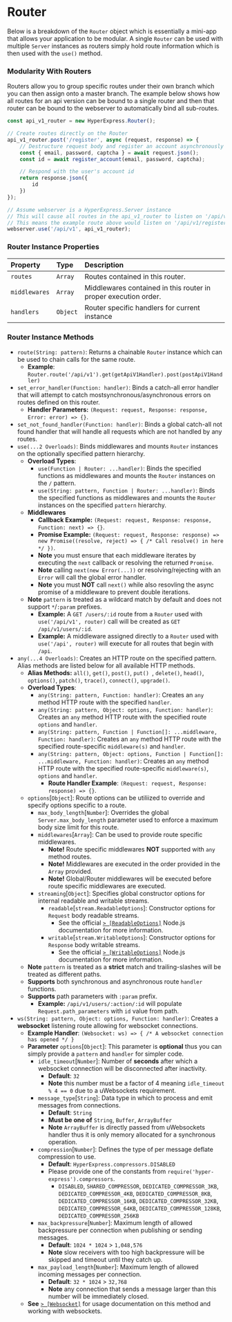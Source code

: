 # Router
Below is a breakdown of the `Router` object which is essentially a mini-app that allows your application to be modular. A single `Router` can be used with multiple `Server` instances as routers simply hold route information which is then used with the `use()` method.

### Modularity With Routers
Routers allow you to group specific routes under their own branch which you can then assign onto a master branch. The example below shows how all routes for an api version can be bound to a single router and then that router can be bound to the webserver to automatically bind all sub-routes.
```javascript
const api_v1_router = new HyperExpress.Router();

// Create routes directly on the Router
api_v1_router.post('/register', async (request, response) => {
    // Destructure request body and register an account asynchronously
    const { email, password, captcha } = await request.json();
    const id = await register_account(email, password, captcha);

    // Respond with the user's account id
    return response.json({
        id
    })
});

// Assume webserver is a HyperExpress.Server instance
// This will cause all routes in the api_v1_router to listen on '/api/v1'
// This means the example route above would listen on '/api/v1/register'
webserver.use('/api/v1', api_v1_router);
```

### Router Instance Properties
| Property  | Type     | Description                |
| :-------- | :------- | :------------------------- |
| `routes` | `Array` | Routes contained in this router. |
| `middlewares` | `Array` | Middlewares contained in this router in proper execution order. |
| `handlers` | `Object` | Router specific handlers for current instance |

### Router Instance Methods
* `route(String: pattern)`: Returns a chainable `Router` instance which can be used to chain calls for the same route.
    * **Example**: `Router.route('/api/v1').get(getApiV1Handler).post(postApiV1Handler)`
* `set_error_handler(Function: handler)`: Binds a catch-all error handler that will attempt to catch mostsynchronous/asynchronous errors on routes defined on this router.
    * **Handler Parameters:** `(Request: request, Response: response, Error: error) => {}`.
* `set_not_found_handler(Function: handler)`: Binds a global catch-all not found handler that will handle all requests which are not handled by any routes.
* `use(...2 Overloads)`: Binds middlewares and mounts `Router` instances on the optionally specified pattern hierarchy.
    * **Overload Types**:
      * `use(Function | Router: ...handler)`: Binds the specified functions as middlewares and mounts the `Router` instances on the `/` pattern.
      * `use(String: pattern, Function | Router: ...handler)`: Binds the specified functions as middlewares and mounts the `Router` instances on the specified `pattern` hierarchy.
    * **Middlewares**
        * **Callback Example:** `(Request: request, Response: response, Function: next) => {}`.
        * **Promise Example:** `(Request: request, Response: response) => new Promise((resolve, reject) => { /* Call resolve() in here */ })`.
        * **Note** you must ensure that each middleware iterates by executing the `next` callback or resolving the returned `Promise`.
        * **Note** calling `next(new Error(...))` or resolving/rejecting with an `Error` will call the global error handler.
        * **Note** you must **NOT** call `next()` while also resovling the async promise of a middleware to prevent double iterations.
    * **Note** `pattern` is treated as a wildcard match by default and does not support `*`/`:param` prefixes.
        * **Example:** A `GET /users/:id` route from a `Router` used with `use('/api/v1', router)` call will be created as `GET /api/v1/users/:id`.
        * **Example:** A middleware assigned directly to a `Router` used with `use('/api', router)` will execute for all routes that begin with `/api`.
* `any(...4 Overloads)`: Creates an HTTP route on the specified pattern. Alias methods are listed below for all available HTTP methods.
    * **Alias Methods:** `all()`, `get()`, `post()`, `put() `, `delete()`, `head()`, `options()`, `patch()`, `trace()`, `connect()`, `upgrade()`.
    * **Overload Types**:
      * `any(String: pattern, Function: handler)`: Creates an `any` method HTTP route with the specified `handler`.
      * `any(String: pattern, Object: options, Function: handler)`: Creates an `any` method HTTP route with the specified route `options` and `handler`.
      * `any(String: pattern, Function | Function[]: ...middleware, Function: handler)`: Creates an `any` method HTTP route with the specified route-specific `middleware(s)` and `handler`.
      * `any(String: pattern, Object: options, Function | Function[]: ...middleware, Function: handler)`: Creates an `any` method HTTP route with the specified route-specific `middleware(s)`, `options` and `handler`.
        * **Route Handler Example**: `(Request: request, Response: response) => {}`.
    * `options`[`Object`]: Route options can be utiliized to override and specify options specific to a route.
      * `max_body_length`[`Number`]: Overrides the global `Server.max_body_length` parameter used to enforce a maximum body size limit for this route.
      * `middlewares`[`Array`]: Can be used to provide route specific middlewares.
        * **Note!** Route specific middlewares **NOT** supported with `any` method routes.
        * **Note!** Middlewares are executed in the order provided in the `Array` provided.
        * **Note!** Global/Router middlewares will be executed before route specific middlewares are executed.
      * `streaming`[`Object`]: Specifies global constructor options for internal readable and writable streams.
        * `readable`[`stream.ReadableOptions`]: Constructor options for `Request` body readable streams.
          * See the official [`> [ReadableOptions]`](https://nodejs.org/api/stream.html#new-streamreadableoptions) Node.js documentation for more information.
        * `writable`[`stream.WritableOptions`]:  Constructor options for `Response` body writable streams.
          * See the official [`> [WritableOptions]`](https://nodejs.org/api/stream.html#new-streamwritableoptions) Node.js documentation for more information.
    * **Note** `pattern` is treated as a **strict** match and trailing-slashes will be treated as different paths.
    * **Supports** both synchronous and asynchronous route `handler` functions.
    * **Supports** path parameters with `:param` prefix.
        * **Example:** `/api/v1/users/:action/:id` will populate `Request.path_parameters` with `id` value from path.
* `ws(String: pattern, Object: options, Function: handler)`: Creates a **websocket** listening route allowing for websocket connections.
    * **Example Handler**: `(Websocket: ws) => { /* A websocket connection has opened */ }`
    * **Parameter** `options`[`Object`]: This parameter is **optional** thus you can simply provide a `pattern` and `handler` for simpler code.
        * `idle_timeout`[`Number`]: Number of **seconds** after which a websocket connection will be disconnected after inactivity.
            * **Default**: `32`
            * **Note** this number must be a factor of 4 meaning `idle_timeout % 4 == 0` due to a uWebsockets requirement.
        * `message_type`[`String`]: Data type in which to process and emit messages from connections.
            * **Default**: `String`
            * **Must be one of** `String`, `Buffer`, `ArrayBuffer`
            * **Note** `ArrayBuffer` is directly passed from uWebsockets handler thus it is only memory allocated for a synchronous operation.
        * `compression`[`Number`]: Defines the type of per message deflate compression to use.
            * **Default**: `HyperExpress.compressors.DISABLED`
            * Please provide one of the constants from `require('hyper-express').compressors`.
                * `DISABLED`, `SHARED_COMPRESSOR`, `DEDICATED_COMPRESSOR_3KB`, `DEDICATED_COMPRESSOR_4KB`, `DEDICATED_COMPRESSOR_8KB`, `DEDICATED_COMPRESSOR_16KB`, `DEDICATED_COMPRESSOR_32KB`, `DEDICATED_COMPRESSOR_64KB`, `DEDICATED_COMPRESSOR_128KB`, `DEDICATED_COMPRESSOR_256KB`
        * `max_backpressure`[`Number`]: Maximum length of allowed backpressure per connection when publishing or sending messages.
            * **Default**: `1024 * 1024` > `1,048,576`
            * **Note** slow receivers with too high backpressure will be skipped and timeout until they catch up.
        * `max_payload_length`[`Number`]: Maximum length of allowed incoming messages per connection.
            * **Default**: `32 * 1024` > `32,768`
            * **Note** any connection that sends a message larger than this number will be immediately closed.
    * **See** [`> [Websocket]`](./Websocket.md) for usage documentation on this method and working with websockets.
